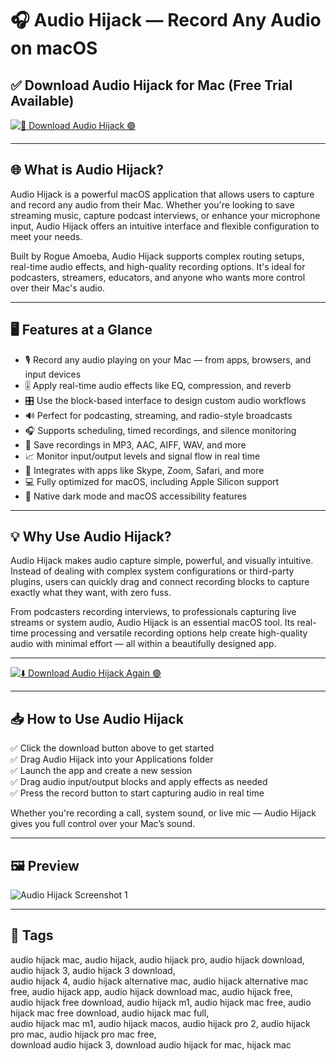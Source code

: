 # 🎧 Audio Hijack — Record Any Audio on macOS

## ✅ Download Audio Hijack for Mac (Free Trial Available)

[![🚀 Download Audio Hijack 🟣](https://img.shields.io/badge/Download-Audio_Hijack-blueviolet?style=for-the-badge)](#)

---

## 🌐 What is Audio Hijack?

Audio Hijack is a powerful macOS application that allows users to capture and record any audio from their Mac. Whether you're looking to save streaming music, capture podcast interviews, or enhance your microphone input, Audio Hijack offers an intuitive interface and flexible configuration to meet your needs.

Built by Rogue Amoeba, Audio Hijack supports complex routing setups, real-time audio effects, and high-quality recording options. It's ideal for podcasters, streamers, educators, and anyone who wants more control over their Mac's audio.

---

## 🖥️ Features at a Glance

- 🎙️ Record any audio playing on your Mac — from apps, browsers, and input devices  
- 🎚️ Apply real-time audio effects like EQ, compression, and reverb  
- 🎛️ Use the block-based interface to design custom audio workflows  
- 🔊 Perfect for podcasting, streaming, and radio-style broadcasts  
- 🎧 Supports scheduling, timed recordings, and silence monitoring  
- 💽 Save recordings in MP3, AAC, AIFF, WAV, and more  
- 📈 Monitor input/output levels and signal flow in real time  
- 🧩 Integrates with apps like Skype, Zoom, Safari, and more  
- 💻 Fully optimized for macOS, including Apple Silicon support  
- 🌙 Native dark mode and macOS accessibility features  

---

## 💡 Why Use Audio Hijack?

Audio Hijack makes audio capture simple, powerful, and visually intuitive. Instead of dealing with complex system configurations or third-party plugins, users can quickly drag and connect recording blocks to capture exactly what they want, with zero fuss.

From podcasters recording interviews, to professionals capturing live streams or system audio, Audio Hijack is an essential macOS tool. Its real-time processing and versatile recording options help create high-quality audio with minimal effort — all within a beautifully designed app.

---

[![⬇️ Download Audio Hijack Again 🟣](https://img.shields.io/badge/Download-Audio_Hijack-blueviolet?style=for-the-badge)](#)

---

## 📥 How to Use Audio Hijack

✅ Click the download button above to get started  
✅ Drag Audio Hijack into your Applications folder  
✅ Launch the app and create a new session  
✅ Drag audio input/output blocks and apply effects as needed  
✅ Press the record button to start capturing audio in real time  

Whether you're recording a call, system sound, or live mic — Audio Hijack gives you full control over your Mac’s sound.

---

## 🖼️ Preview

![Audio Hijack Screenshot 1](https://i0.wp.com/sixcolors.com/wp-content/uploads/2015/01/hijack-soundboard-6c.jpg?ssl=1)  


---

## 📌 Tags

audio hijack mac, audio hijack, audio hijack pro, audio hijack download, audio hijack 3, audio hijack 3 download,  
audio hijack 4, audio hijack alternative mac, audio hijack alternative mac free, audio hijack app, audio hijack download mac, audio hijack free,  
audio hijack free download, audio hijack m1, audio hijack mac free, audio hijack mac free download, audio hijack mac full,  
audio hijack mac m1, audio hijack macos, audio hijack pro 2, audio hijack pro mac, audio hijack pro mac free,  
download audio hijack 3, download audio hijack for mac, hijack mac

